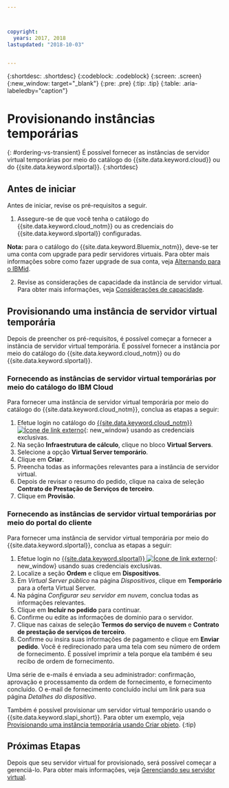 ```yaml
---



copyright:
  years: 2017, 2018
lastupdated: "2018-10-03"


---
```


{:shortdesc: .shortdesc}
{:codeblock: .codeblock}
{:screen: .screen}
{:new_window: target="_blank"}
{:pre: .pre}
{:tip: .tip}
{:table: .aria-labeledby="caption"}

# Provisionando instâncias temporárias
{: #ordering-vs-transient}
É possível fornecer as instâncias de servidor virtual temporárias por meio do catálogo do {{site.data.keyword.cloud}} ou do {{site.data.keyword.slportal}}.
{:shortdesc}

## Antes de iniciar
Antes de iniciar, revise os pré-requisitos a seguir.

  1. Assegure-se de que você tenha o catálogo do {{site.data.keyword.cloud_notm}} ou as credenciais do {{site.data.keyword.slportal}} configuradas.
  
  **Nota:** para o catálogo do {{site.data.keyword.Bluemix_notm}}, deve-se ter uma conta com upgrade para pedir servidores virtuais. Para obter mais informações sobre como fazer upgrade de sua conta, veja [Alternando para o IBMid](https://console.bluemix.net/docs/admin/softlayerlink.html).

  2. Revise as considerações de capacidade da instância de servidor virtual. Para obter mais informações, veja [Considerações de capacidade](ts_capacity_bp.html).

## Provisionando uma instância de servidor virtual temporária 
Depois de preencher os pré-requisitos, é possível começar a fornecer a instância de servidor virtual temporária. É possível fornecer a instância por meio do catálogo do {{site.data.keyword.cloud_notm}} ou do {{site.data.keyword.slportal}}.

### Fornecendo as instâncias de servidor virtual temporárias por meio do catálogo do IBM Cloud
Para fornecer uma instância de servidor virtual temporária por meio do catálogo do {{site.data.keyword.cloud_notm}}, conclua as etapas a seguir:

  1. Efetue login no catálogo do [{{site.data.keyword.cloud_notm}}![Ícone de link externo](../icons/launch-glyph.svg "Ícone de link externo")](https://console.bluemix.net/catalog/){: new_window} usando as credenciais exclusivas.  
  2. Na seção **Infraestrutura de cálculo**, clique no bloco **Virtual Servers**.
  3. Selecione a opção **Virtual Server temporário**.
  4. Clique em **Criar**.
  5. Preencha todas as informações relevantes para a instância de servidor virtual.
  6. Depois de revisar o resumo do pedido, clique na caixa de seleção **Contrato de Prestação de Serviços de terceiro**.
  7. Clique em **Provisão**.
  
### Fornecendo as instâncias de servidor virtual temporárias por meio do portal do cliente
Para fornecer uma instância de servidor virtual temporária por meio do {{site.data.keyword.slportal}}, conclua as etapas a seguir:

  1. Efetue login no [{{site.data.keyword.slportal}} ![Ícone de link externo](../icons/launch-glyph.svg "Ícone de link externo")](https://control.softlayer.com/){: new_window} usando suas credenciais exclusivas.
  2. Localize a seção **Ordem** e clique em **Dispositivos**.
  3. Em *Virtual Server público* na página *Dispositivos*, clique em **Temporário** para a oferta Virtual Server.
  4. Na página *Configurar seu servidor em nuvem*, conclua todas as informações relevantes.
  5. Clique em **Incluir no pedido** para continuar.
  6. Confirme ou edite as informações de domínio para o servidor.
  7. Clique nas caixas de seleção **Termos do serviço de nuvem** e **Contrato de prestação de serviços de terceiro**.
  8. Confirme ou insira suas informações de pagamento e clique em **Enviar pedido**. Você é redirecionado para uma tela com seu número de ordem de fornecimento. É possível imprimir a tela porque ela também é seu recibo de ordem de fornecimento.

 Uma série de e-mails é enviada a seu administrador: confirmação, aprovação e processamento da ordem de fornecimento, e fornecimento concluído. O e-mail de fornecimento concluído inclui um link para sua página *Detalhes do dispositivo*.

Também é possível provisionar um servidor virtual temporário usando o {{site.data.keyword.slapi_short}}. Para obter um exemplo, veja [Provisionando uma instância temporária usando Criar objeto](../vsi/vsi_provision_api.html#api-rest-transient).
{:tip}

## Próximas Etapas
Depois que seu servidor virtual for provisionado, será possível começar a gerenciá-lo. Para obter mais informações, veja [Gerenciando seu servidor virtual](../vsi/vsi_managing.html).
